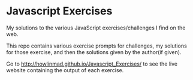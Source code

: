# Javascript Exercises
My solutions to the various JavaScript exercises/challenges I find on the web. 

This repo contains various exercise prompts for challenges, my solutions for those exercise, and then the solutions given by the author(if given).

Go to http://howlinmad.github.io/Javascript_Exercises/ to see the live website containing the output of each exercise. 

